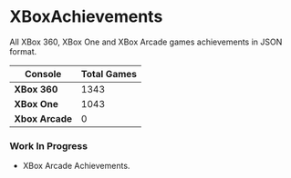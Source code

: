# XBoxAchievements
All XBox 360, XBox One and XBox Arcade games achievements in JSON format.


| Console         | Total Games |
| --------------- | ----------- |
| **XBox 360**    | 1343        |
| **XBox One**    | 1043        |
| **Xbox Arcade** | 0           |


### Work In Progress
- XBox Arcade Achievements.
